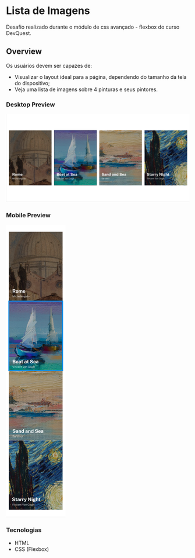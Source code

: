 # Lista de Imagens

Desafio realizado durante o módulo de css avançado - flexbox do curso DevQuest.

## Overview

Os usuários devem ser capazes de:

- Visualizar o layout ideal para a página, dependendo do tamanho da tela do dispositivo;
- Veja uma lista de imagens sobre 4 pinturas e seus pintores.

### Desktop Preview

![](./design/desktop.png)

### Mobile Preview

![](./design/mobile.png)

### Tecnologias

- HTML
- CSS (Flexbox)